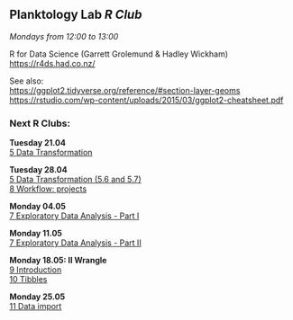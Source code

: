 
## __Planktology Lab   *R Club*__
*Mondays from 12:00 to 13:00*

R for Data Science (Garrett Grolemund & Hadley Wickham)  
https://r4ds.had.co.nz/  

See also:  
https://ggplot2.tidyverse.org/reference/#section-layer-geoms  
https://rstudio.com/wp-content/uploads/2015/03/ggplot2-cheatsheet.pdf  


### __Next R Clubs:__

__Tuesday 21.04__  
[5 Data Transformation](https://r4ds.had.co.nz/transform.html)  

__Tuesday 28.04__  
[5 Data Transformation (5.6 and 5.7)](https://r4ds.had.co.nz/transform.html)  
[8 Workflow: projects](https://r4ds.had.co.nz/workflow-projects.html)

__Monday 04.05__  
[7 Exploratory Data Analysis - Part I](https://r4ds.had.co.nz/exploratory-data-analysis.html)  

__Monday 11.05__  
[7 Exploratory Data Analysis - Part II](https://r4ds.had.co.nz/exploratory-data-analysis.html)  

__Monday 18.05: II Wrangle__  
[9 Introduction](https://r4ds.had.co.nz/wrangle-intro.html)  
[10 Tibbles](https://r4ds.had.co.nz/tibbles.html)  

__Monday 25.05__  
[11 Data import](https://r4ds.had.co.nz/data-import.html)  







